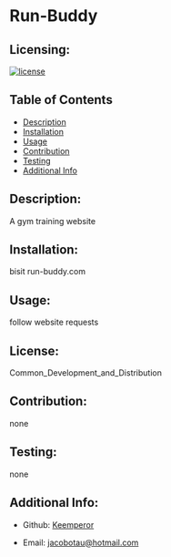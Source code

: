 # Run-Buddy

  ## Licensing:
  [![license](https://img.shields.io/badge/license-Common_Development_and_Distribution-blue)](https://shields.io)

  ## Table of Contents 
  - [Description](#description)
  - [Installation](#installation)
  - [Usage](#guidelines)
  - [Contribution](#contribution)
  - [Testing](#testing)
  - [Additional Info](#additional-info)

  ## Description:
  A gym training website

  ## Installation:
  bisit run-buddy.com

  ## Usage:
  follow website requests

  ## License:
  Common_Development_and_Distribution

  ## Contribution:
  none

  ## Testing:
  none

  ## Additional Info:
  - Github: [Keemperor](https://github.com/Keemperor)

  - Email: jacobotau@hotmail.com 